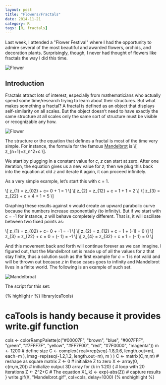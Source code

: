 ```yaml
---
layout: post
title: "Flowers/Fractals" 
date: 2014-11-21
category: R
tags: [R, fractals]
---
```


Last week, I attended a "Flower Festival" where I had the opportunity to admire several of the most beautiful and awarded flowers, orchids, and decoration plants. Surprisingly, though, I never had thought of flowers like fractals the way I did this time.

<!--more-->

![Flower](/images/blog/2014/flower_joinville1.jpeg)

## Introduction
Fractals attract lots of interest, especially from mathematicians who actually spend some time/research trying to learn about their structures. But what makes something a fractal? A fractal is defined as an object that displays self-similarity on all scales. But the object doesn’t need to have exactly the same structure at all scales only the same sort of structure must be visible or recognizable any how. 

![Flower](/images/blog/2014/flower_joinville.jpeg)

The structure or the equation that defines a fractal is most of the time very simple. For instance, the formula for the famous [Mandelbrot](https://en.wikipedia.org/wiki/Mandelbrot_set) is \\[ z_{n+1}=z_n^2+c \\].


We start by plugging in a constant value for $c$, $z$ can start at zero. After one iteration, the equation gives us a new value for $z$; then we plug this back into the equation at old $z$ and iterate it again, it can proceed infinitely.

As a very simple example, let’s start this with c = 1.

\\[ z_{1} = z_{02} + c= 0 + 1 = 1 \\]
\\[ z_{2} = z_{12} + c = 1 + 1 = 2 \\]
\\[ z_{3} = z_{22} + c = 4 + 1 = 5 \\]

Graphing these results against *n* would create an upward parabolic curve because the numbers increase exponentially (to infinity). But if we start with c = -1 for instance, $z$ will behave completely different. That is, it will oscillate between two fixed points as:

\\[ z_{1} = z_{02} + c= 0 + -1 = -1 \\]
\\[ z_{2} = z_{12} + c = 1 + (-1) = 0 \\]
\\[ z_{3} = z_{22} + c = 0 + (- 1) = -1 \\]
\\[ z_{4} = z_{32} + c = 1 + (- 1) = 0 \\]


And this movement back and forth will continue forever as we can imagine. I figured out, that the Mandelbrot set is made up of all the values for $z$ that stay finite, thus a solution such as the first example for $c = 1$ is not valid and will be thrown out because $z$ in those cases goes to infinity and Mandelbrot lives in a finite world. The following is an example of such set.

![Mandelbroat](/images/blog/2014/Mandelbrot.gif)


The script for this set:

{% highlight r %}
library(caTools) 
# caTools is handy because it provides write.gif function

cols <- colorRampPalette(c("#00007F", "brown", "blue", "#007FFF", "green", "#7FFF7F", "yellow", "#FF7F00", "red", "#7F0000", "magenta"))
m <- 1200 # define size
C <- complex( real=rep(seq(-1.8,0.6, length.out=m), each=m ),
              imag=rep(seq(-1.2,1.2, length.out=m), m ) )
C <- matrix(C,m,m) # reshape as square matrix
Z <- 0 # initialize Z to zero
X <- array(0, c(m,m,20)) # initialize output 3D array
for (k in 1:20) { # loop with 20 iterations
    Z <- Z^2+C # The equation
    X[,,k] <- exp(-abs(Z)) # capture results
}
write.gif(X, "Mandelbrot.gif", col=cols, delay=1000)
{% endhighlight %}
